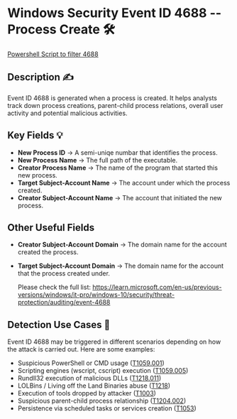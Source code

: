 # Windows Security Event ID 4688 -- Process Create 🛠

[Powershell Script to filter 4688](../../Powershell/EventQueries/Windows-Security/Get-4688procreate.ps1)

## Description ✍
Event ID 4688 is generated when a process is created. It helps analysts track down process creations, parent-child process relations, overall user activity and potential malicious activities.

## Key Fields 💡
- **New Process ID** -> A semi-uniqe numbar that identifies the process.
- **New Process Name** -> The full path of the executable.
- **Creator Process Name** -> The name of the program that started this new process.
- **Target Subject-Account Name** -> The account under which the process created.
- **Creator Subject-Account Name** -> The account that initiated the new process.

## Other Useful Fields
- **Creator Subject-Account Domain** -> The domain name for the account created the process.
- **Target Subject-Account Domain** -> The domain name for the account that the process created under.

  Please check the full list: https://learn.microsoft.com/en-us/previous-versions/windows/it-pro/windows-10/security/threat-protection/auditing/event-4688

## Detection Use Cases 🎯
Event ID 4688 may be triggered in different scenarios depending on how the attack is carried out. Here are some examples:
- Suspicious PowerShell or CMD usage ([T1059.001](https://attack.mitre.org/techniques/T1059/001/))
- Scripting engines (wscript, cscript) execution ([T1059.005](https://attack.mitre.org/techniques/T1059/005/))
- Rundll32 execution of malicious DLLs ([T1218.011](https://attack.mitre.org/techniques/T1218/011/))
- LOLBins / Living off the Land Binaries abuse ([T1218](https://attack.mitre.org/techniques/T1218/))
- Execution of tools dropped by attacker ([T1003](https://attack.mitre.org/techniques/T1003/))
- Suspicious parent-child process relationship ([T1204.002](https://attack.mitre.org/techniques/T1204/002/))
- Persistence via scheduled tasks or services creation ([T1053](https://attack.mitre.org/techniques/T1053/))

  
